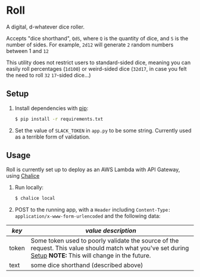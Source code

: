 # Roll

A digital, d-whatever dice roller.

Accepts "dice shorthand", `QdS`, where `Q` is the quantity of dice, and `S` is
the number of sides.
For example, `2d12` will generate `2` random numbers between 1 and `12`

This utility does not restrict users to standard-sided dice, meaning you can
easily roll percentages (`1d100`) or weird-sided dice (`32d17`, in case you felt
the need to roll `32` `17`-sided dice...)

## Setup
1. Install dependencies with [pip]:
    ```sh
    $ pip install -r requirements.txt
    ```
1. Set the value of `SLACK_TOKEN` in `app.py` to be some string. Currently used
as a terrible form of validation.

## Usage

Roll is currently set up to deploy as an AWS Lambda with API Gateway, using
[Chalice]
1. Run locally:
    ```sh
    $ chalice local
    ```
1. POST to the running app, with a `Header` including
`Content-Type: application/x-www-form-urlencoded` and the following data:

*key* | *value description*
 --- | ---
token | Some token used to poorly validate the source of the request. This value should match what you've set during [Setup] **NOTE:** This will change in the future.
text | some dice shorthand (described above)

[//]: # (External Links)
[pip]: https://pypi.python.org/pypi/pip
[Chalice]: https://github.com/aws/chalice

[//]: # (Internal Links)
[Setup]: #setup